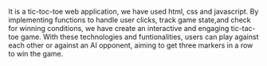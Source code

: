 It is a tic-toc-toe web application, we have used html, css and javascript. By implementing functions to handle user clicks, track game state,and check for winning conditions, we have create an interactive and engaging tic-tac-toe game. With these technologies and funtionalities, users can play against each other  or against  an AI opponent, aiming to get three markers in a row to win the game.
